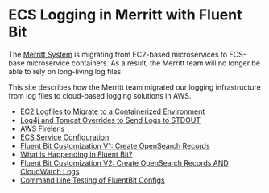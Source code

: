 # ECS Logging in Merritt with Fluent Bit

The [Merritt System](https://github.com/CDLUC3/mrt-doc/blob/main/README.md) is migrating from EC2-based microservices to ECS-base microservice containers. As a result, the Merritt team will no longer be able to rely on long-living log files.

This site describes how the Merritt team migrated our logging infrastructure from log files to cloud-based logging solutions in AWS.

- [EC2 Logfiles to Migrate to a Containerized Environment](ec2-files.md)
- [Log4j and Tomcat Overrides to Send Logs to STDOUT](log-files-to-STDOUT.md)
- [AWS Firelens](aws-firelens.md)
- [ECS Service Configuration](ecs-service-configuration.md)
- [Fluent Bit Customization V1: Create OpenSearch Records](fluent-bit-customization.md)
- [What is Happending in Fluent Bit?](what-is-happening-in-fluent-bit.md)
- [Fluent Bit Customization V2: Create OpenSearch Records AND CloudWatch Logs](fluent-bit-customization-with-cloudwatch.md)
- [Command Line Testing of FluentBit Configs](fluent-bit-command-line-testing.md)